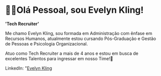 # 🙋‍♀️Olá Pessoal, sou Evelyn Kling!

**'Tech Recruiter'**

Me chamo Evelyn Kling, sou formada em Administração com ênfase em Recursos Humanos, atualmente estou cursando Pós-Graduação e Gestão de Pessoas e Psicologia Organizacional.

Atuo como Tech Recruiter a mais de 4 anos e estou em busca de excelentes Talentos para ingressar em nosso Time!🤝

LinkedIn: "[Evelyn Kling](https://www.linkedin.com/in/evelyn-kling-463a51113/)
<!--
**EvelynKling/EvelynKling** is a ✨ _special_ ✨ repository because its `README.md` (this file) appears on your GitHub profile.


